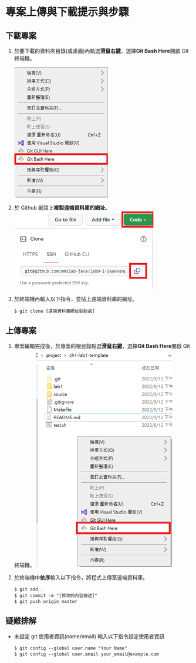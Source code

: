 # 專案上傳與下載提示與步驟

## 下載專案

1. 於要下載的資料夾目錄(或桌面)內點選**滑鼠右鍵**，選擇**Git Bash Here**開啟 Git 終端機。

   ![開啟終端機](Image/00.png)

1. 於 Github 網頁上**複製遠端資料庫的網址**。
   ![取得遠端資料庫網址](Image/01.png)

1. 於終端機內輸入以下指令，並貼上遠端資料庫的網址。

   ```
   $ git clone [遠端資料庫網址黏貼處]
   ```

## 上傳專案

1. 專案編輯完成後，於專案的根目錄點選**滑鼠右鍵**，選擇**Git Bash Here**開啟 Git 終端機。
   ![開啟終端機](Image/02.png)

1. 於終端機中**依序**輸入以下指令，將程式上傳至遠端資料庫。
   ```
   $ git add .
   $ git commit -m "[修改的內容描述]"
   $ git push origin master
   ```

## 疑難排解

- 未設定 git 使用者資訊(name/email)
  輸入以下指令設定使用者資訊
  ```
  $ git config --global user.name "Your Name"
  $ git config --global user.email your_email@example.com
  ```
